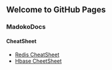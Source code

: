 ## Welcome to GitHub Pages

### MadokoDocs

#### CheatSheet

- [Redis CheatSheet](/docs/MadokoDocs/CheatSheet/Redis_CheatSheet.html)
- [Hbase CheetSheet](/docs/MadokoDocs/CheatSheet/Hbase_CheatSheet.pdf)
